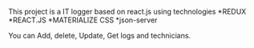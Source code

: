 This project is a IT logger based on react.js using technologies
*REDUX
*REACT.JS
*MATERIALIZE CSS
*json-server


You can Add, delete, Update, Get logs and technicians.
